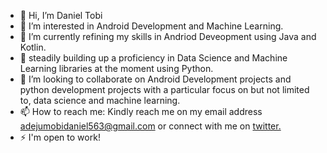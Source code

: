 - 👋 Hi, I’m Daniel Tobi<br>
- 👀 I’m interested in Android Development and Machine Learning.<br>
- 🌱 I’m currently refining my skills in Andriod Deveopment using Java and Kotlin.
- 🌱 steadily building up a proficiency in Data Science and Machine Learning libraries at the moment using Python.<br>
- 💞️ I’m looking to collaborate on Android Development projects and python development projects with a particular focus on but not limited to, data science and machine learning.<br>
- 📫 How to reach me: Kindly reach me on my email address adejumobidaniel563@gmail.com or connect with me on [twitter.](https://twitter.com/DanielTobi0)
- ⚡ I'm open to work!

